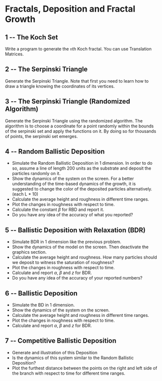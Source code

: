 # Fractals, Deposition and Fractal Growth

## 1 -- The Koch Set
Write a program to generate the `n`th Koch fractal. You can use Translation Matrices.

## 2 -- The Serpinski Triangle
Generate the Serpinski Triangle. Note that first you need to learn how
to draw a triangle knowing the coordinates of its vertices.

## 3 -- The Serpinski Triangle (Randomized Algorithm)
Generate the Serpinski Triangle using the randomized algorithm.
The algorithm is to choose a coordinate for a point randomly
within the bounds of the serpinski set and apply the functions on it.
By doing so for thousands of points, the serpinski set emerges.

## 4 -- Random Ballistic Deposition
- Simulate the Random Ballistic Deposition in 1 dimension.
In order to do so, assume a line of length 200 units as the
substrate and deposit the particles randomly on it.
- Show the dynamics of the system on the screen. For a
better understanding of the time-based dynamics of the growth,
it is suggested to change the color of the deposited particles
alternatively. (each L \* 10)
- Calculate the average height and roughness in different time ranges.
- Plot the changes in roughness with respect to time.
- Calculate the constant $\beta$ for RBD and report it.
- Do you have any idea of the accuracy of what you reported?

## 5 -- Ballistic Deposition with Relaxation (BDR)
- Simulate BDR in 1 dimension like the previous problem.
- Show the dynamics of the model on the screen. Then deactivate the graphics section.
- Calculate the average height and roughness. How many particles should we deposit to witness the saturation of roughness?
- Plot the changes in roughness with respect to time.
- Calculate and report $\alpha$, $\beta$ and $z$ for BDR.
- Do you have any idea of the accuracy of your reported numbers?

## 6 -- Ballistic Deposition
- Simulate the BD in 1 dimension.
- Show the dynamics of the system on the screen.
- Calculate the average height and roughness in different time ranges.
- Plot the changes in roughness with respect to time.
- Calculate and report $\alpha$, $\beta$ and $z$ for BDR.

##  7 -- Competitive Ballistic Deposition
- Generate and illustration of this Deposition
- Is the dynamics of this system similar to the Random Ballistic Deposition?
- Plot the furthest distance between the points on the right and left side of the branch with respect to time for different time ranges.

